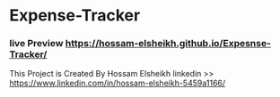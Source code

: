 # Expense-Tracker

### live Preview https://hossam-elsheikh.github.io/Expesnse-Tracker/

This Project is Created By Hossam Elsheikh 
linkedin >> https://www.linkedin.com/in/hossam-elsheikh-5459a1166/

